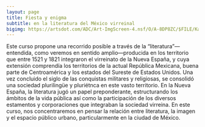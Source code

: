 ```yaml
---
layout: page
title: Fiesta y enigma
subtitle: en la literatura del México virreinal
bigimg: https://artsdot.com/ADC/Art-ImgScreen-4.nsf/O/A-8DP8ZC/$FILE/Kazimir-severinovich-malevich-suprematism-supremus-58-.Jpg
---
```


Este curso propone una recorrido posible a través
de la “literatura”—entendida, como veremos en
sentido amplio—producida en los territorio que
entre 1521 y 1821 integraron el virreinato de la
Nueva España, y cuya extensión comprendía los
territorios de la actual República Mexicana, buena
parte de Centroamérica y los estados del Sureste
de Estados Unidos. Una vez concluido el siglo de las conquistas militares y religiosas, se consolidó una sociedad plurilingüe y pluriétnca en este vasto territorio. En la Nueva España, la literatura jugó un papel preponderante, estructurando los ámbitos de la vida pública así como la participación de los diversos estamentos y corporaciones que integraban la sociedad virreina.
En este curso, nos concentraremos en pensar la relación entre literatura, la imagen y el espacio público urbano, particularmente en la ciudad de México.
